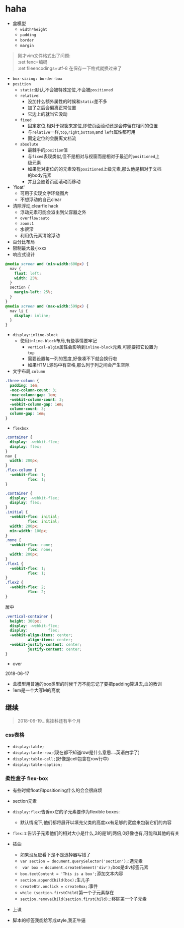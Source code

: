 # haha
-	盒模型
	- `width*height`
	- `padding`
	- `border`
	- `margin`
> 刚才vim文件格式出了问题:<br>
> :set fenc=编码 <br>
> :set fileencodings=utf-8 在保存一下格式就换过来了

- `box-sizing: border-box`
- `position`
	- `static`:默认,不会被特殊定位,不会被`positioned`
	- `relative`:
		- 没加什么额外属性的时候和`static`差不多
		- 加了之后会偏离正常位置
		- 它边上的就当它没动
	- `fixed`
		- 固定定位,相对于视窗来定位,即使页面滚动还是会停留在相同的位置
		- 与`relative`一样,`top`,`right`,`bottom`,and `left`属性都可用
		- 固定定位的会脱离文档流
	- `absolute`
		- 最棘手的`position`值
		- 与`fixed`表现类似,但不是相对与视窗而是相对于最近的`positioned`上级元素
		- 如果觉对定位的的元素没有`positioned`上级元素,那么他是相对于文档的body元素
		- 并且会随着页面滚动而移动
- `float'
	- 可用于实现文字环绕图片
	- 不想浮动的自己clear
- 清除浮动,clearfix hack
	- 浮动元素可能会溢出到父容器之外
	- `overflow:auto`
	- `zoom:1`
	- 水很深
	- 利用伪元素清除浮动
- 百分比布局
- 限制最大最小xxx
- 响应式设计
```css
@media screen and (min-width:600px) {
  nav {
    float: left;
    width: 25%;
  }
  section {
    margin-left: 25%;
  }
}
@media screen and (max-width:599px) {
  nav li {
    display: inline;
  }
}
```
- `display:inline-block`
	- 使用`inline-block`布局,有些事情要牢记
		- `vertical-algin`属性会影响到`inline-block`元素,可能要把它设置为`top`
		- 需要设置每一列的宽度,好像凑不下就会换行啦
		- 如果HTML源码中有空格,那么列于列之间会产生空隙
- 文字布局,`column`
```css
.three-column {
  padding: 1em;
  -moz-column-count: 3;
  -moz-column-gap: 1em;
  -webkit-column-count: 3;
  -webkit-column-gap: 1em;
  column-count: 3;
  column-gap: 1em;
}
```
- `flexbox`
```css
.container {
  display: -webkit-flex;
  display: flex;
}
nav {
  width: 200px;
}
.flex-column {
  -webkit-flex: 1;
          flex: 1;
}
```

```css
.container {
  display: -webkit-flex;
  display: flex;
}
.initial {
  -webkit-flex: initial;
          flex: initial;
  width: 200px;
  min-width: 100px;
}
.none {
  -webkit-flex: none;
          flex: none;
  width: 200px;
}
.flex1 {
  -webkit-flex: 1;
          flex: 1;
}
.flex2 {
  -webkit-flex: 2;
          flex: 2;
}
```
居中
```css
.vertical-container {
  height: 300px;
  display: -webkit-flex;
  display:         flex;
  -webkit-align-items: center;
          align-items: center;
  -webkit-justify-content: center;
          justify-content: center;
}
```
- over

<div style="position:absolute;margin-right:0;margin bottom:0;">
2018-06-17
<div>

- 盒模型用普通的box类型的时候千万不能忘记了要把padding算进去,血的教训
- 1em是一个大写M的高度
## 继续
>2018-06-19...离挂科还有半个月
### css表格
- `display:table;`
- `display:tanle-row;`(现在都不知道row是什么意思....英语白学了)
- `display:table-cell;`(好像是cell包含在row行中)
- `display:table-caption;`

### 柔性盒子 flex-box
- 有些时候float和positioning什么的会会很麻烦
- section元素
- `display:flex`:告诉xx它的子元素要作为flexible boxes:
	- 默认情况下,他们都将展开以填充父类的高度xx有足够的宽度来包装它们的内容
- `flex:1`:告诉子元素他们的相对大小是什么,2的是1的两倍,0好像也有,可能和其他的有关

- 插曲
	- 如果没反应看下是不是选择器写错了
	- `var section = document.querySelector('section');`:选元素
	- ` var box = document.createElement('div');`box是div标签元素
	- `box.textContent = 'This is a box';`添加文本内容
	- `section.appendChild(box);`生儿子
	- `createBtn.onclick = createBox;`:事件
	- `while (section.firstChild)`第一个子元素存在
	- `section.removeChild(section.firstChild);`:移除第一个子元素
- 上课

- 脚本的标签我能给写成style,我正牛逼
